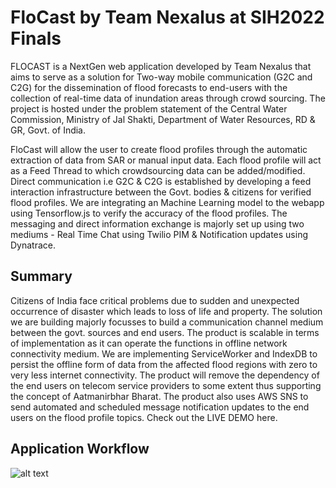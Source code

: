# FloCast by Team Nexalus at SIH2022 Finals

FLOCAST is a NextGen web application developed by Team Nexalus that aims to serve as a solution for Two-way mobile communication (G2C and C2G) for the dissemination of flood forecasts to end-users with the collection of real-time data of inundation areas through crowd sourcing. The project is hosted under the problem statement of the Central Water Commission, Ministry of Jal Shakti, Department of Water Resources, RD & GR, Govt. of India.

FloCast will allow the user to create flood profiles through the automatic extraction of data from SAR or manual input data. Each flood profile will act as a Feed Thread to which crowdsourcing data can be added/modified. Direct communication i.e G2C & C2G is established by developing a feed interaction infrastructure between the Govt. bodies & citizens for verified flood profiles. We are integrating an Machine Learning model to the webapp using Tensorflow.js to verify the accuracy of the flood profiles. The messaging and direct information exchange is majorly set up using two mediums - Real Time Chat using Twilio PIM & Notification updates using Dynatrace.


## Summary

Citizens of India face critical problems due to sudden and unexpected occurrence of disaster which leads to loss of life and property. The solution we are building majorly focusses to build a communication channel medium between the govt. sources and end users. The product is scalable in terms of implementation as it can operate the functions in offline network connectivity medium. We are implementing ServiceWorker and IndexDB to persist the offline form of data from the affected flood regions with zero to very less internet connectivity. The product will remove the dependency of the end users on telecom service providers to some extent thus supporting the concept of Aatmanirbhar Bharat. The product also uses AWS SNS to send automated and scheduled message notification updates to the end users on the flood profile topics. Check out the LIVE DEMO here.



## Application Workflow

![alt text](https://github.com/nmbaibhab/Flocast-SIH/blob/main/Readme_Images/1_LP6FSBAFXBGQQc62ny76mg.png)
